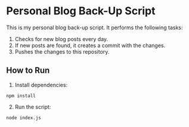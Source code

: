 # Personal Blog Back-Up Script

This is my personal blog back-up script. It performs the following tasks:

1. Checks for new blog posts every day.
2. If new posts are found, it creates a commit with the changes.
3. Pushes the changes to this repository.

## How to Run

1. Install dependencies:

```
npm install 
```

2. Run the script: 

``` 
node index.js
```